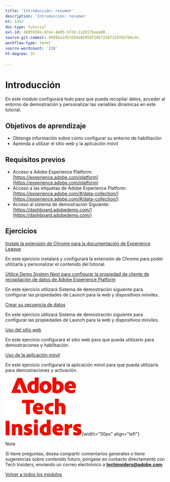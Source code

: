 ```yaml
---
title: 'Introducción: resumen'
description: 'Introducción: resumen'
kt: 5342
doc-type: tutorial
exl-id: 4b85938e-b7ee-4e05-b73d-112917beea08
source-git-commit: 9099ba1d57d59a95958f29bf226f329f057b6c0c
workflow-type: tm+mt
source-wordcount: '228'
ht-degree: 3%

---
```


# Introducción

En este módulo configurará todo para que pueda recopilar datos, acceder al entorno de demostración y personalizar las variables dinámicas en este tutorial.

## Objetivos de aprendizaje

- Obtenga información sobre cómo configurar su entorno de habilitación
- Aprenda a utilizar el sitio web y la aplicación móvil

## Requisitos previos

- Acceso a Adobe Experience Platform: [https://experience.adobe.com/platform](https://experience.adobe.com/platform)
- Acceso a las etiquetas de Adobe Experience Platform: [https://experience.adobe.com/#/data-collection/](https://experience.adobe.com/#/data-collection/)
- Acceso al sistema de demostración Siguiente: [https://dashboard.adobedemo.com/](https://dashboard.adobedemo.com/)

## Ejercicios

[Instale la extensión de Chrome para la documentación de Experience League](./ex1.md)

En este ejercicio instalará y configurará la extensión de Chrome para poder utilizarla y personalizar el contenido del tutorial.

[Utilice Demo System Next para configurar la propiedad de cliente de recopilación de datos de Adobe Experience Platform](./ex2.md)

En este ejercicio utilizará Sistema de demostración siguiente para configurar las propiedades de Launch para la web y dispositivos móviles.

[Crear su secuencia de datos](./ex3.md)

En este ejercicio utilizará Sistema de demostración siguiente para configurar las propiedades de Launch para la web y dispositivos móviles.

[Uso del sitio web](./ex4.md)

En este ejercicio configurará el sitio web para que pueda utilizarlo para demostraciones y habilitación.

[Uso de la aplicación móvil](./ex5.md)

En este ejercicio configurará la aplicación móvil para que pueda utilizarla para demostraciones y activación.

![Perspectivas técnicas](./../../../assets/images/techinsiders.png){width="50px" align="left"}

>[!NOTE]
>
>Si tiene preguntas, desea compartir comentarios generales o tiene sugerencias sobre contenido futuro, póngase en contacto directamente con Tech Insiders, enviando un correo electrónico a **techinsiders@adobe.com**.

[Volver a todos los módulos](../../../overview.md)
